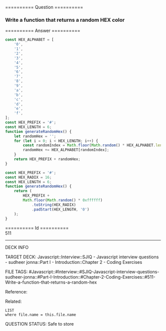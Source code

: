 ========== Question ==========  

### Write a function that returns a random HEX color  

========== Answer ==========  

```javascript
const HEX_ALPHABET = [
    '0',
    '1',
    '2',
    '3',
    '4',
    '5',
    '6',
    '7',
    '8',
    '9',
    'a',
    'b',
    'c',
    'd',
    'e',
    'f',
];
const HEX_PREFIX = '#';
const HEX_LENGTH = 6;
function generateRandomHex() {
    let randomHex = '';
    for (let i = 0; i < HEX_LENGTH; i++) {
        const randomIndex = Math.floor(Math.random() * HEX_ALPHABET.length);
        randomHex += HEX_ALPHABET[randomIndex];
    }
    return HEX_PREFIX + randomHex;
}
```

```javascript
const HEX_PREFIX = '#';
const HEX_RADIX = 16;
const HEX_LENGTH = 6;
function generateRandomHex() {
    return (
        HEX_PREFIX +
        Math.floor(Math.random() * 0xffffff)
            .toString(HEX_RADIX)
            .padStart(HEX_LENGTH, '0')
    );
}
```

========== Id ==========  
511

---

DECK INFO

TARGET DECK: Javascript::Interview::SJIQ - Javascript interview questions - sudheer jonna::Part I - Introduction::Chapter 2 - Coding Exercises

FILE TAGS: #Javascript::#Interview::#SJIQ-Javascript-interview-questions-sudheer-jonna::#Part-I-Introduction::#Chapter-2-Coding-Exercises::#511-Write-a-function-that-returns-a-random-hex

Reference:

Related:

```dataview
LIST
where file.name = this.file.name
```

QUESTION STATUS: Safe to store
